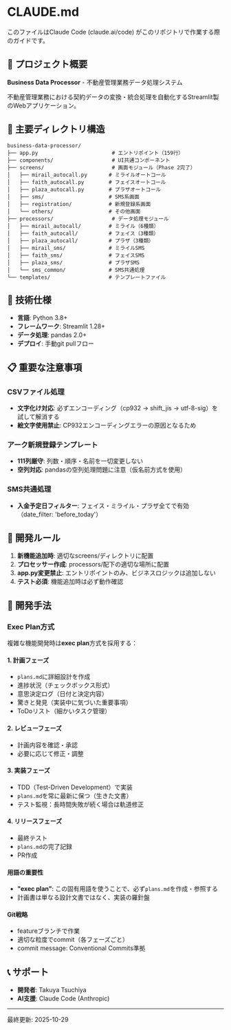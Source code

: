 # CLAUDE.md

このファイルはClaude Code (claude.ai/code) がこのリポジトリで作業する際のガイドです。

## 🌟 プロジェクト概要

**Business Data Processor** - 不動産管理業務データ処理システム

不動産管理業務における契約データの変換・統合処理を自動化するStreamlit製のWebアプリケーション。

## 📁 主要ディレクトリ構造

```
business-data-processor/
├── app.py                        # エントリポイント（159行）
├── components/                   # UI共通コンポーネント
├── screens/                      # 画面モジュール（Phase 2完了）
│   ├── mirail_autocall.py       # ミライルオートコール
│   ├── faith_autocall.py        # フェイスオートコール
│   ├── plaza_autocall.py        # プラザオートコール
│   ├── sms/                     # SMS系画面
│   ├── registration/            # 新規登録系画面
│   └── others/                  # その他画面
├── processors/                   # データ処理モジュール
│   ├── mirail_autocall/         # ミライル（6種類）
│   ├── faith_autocall/          # フェイス（3種類）
│   ├── plaza_autocall/          # プラザ（3種類）
│   ├── mirail_sms/              # ミライルSMS
│   ├── faith_sms/               # フェイスSMS
│   ├── plaza_sms/               # プラザSMS
│   └── sms_common/              # SMS共通処理
└── templates/                   # テンプレートファイル
```

## 🔧 技術仕様

- **言語**: Python 3.8+
- **フレームワーク**: Streamlit 1.28+
- **データ処理**: pandas 2.0+
- **デプロイ**: 手動git pullフロー

## 📋 重要な注意事項

### CSVファイル処理
- **文字化け対応**: 必ずエンコーディング（cp932 → shift_jis → utf-8-sig）を試して解消する
- **絵文字使用禁止**: CP932エンコーディングエラーの原因となるため

### アーク新規登録テンプレート
- **111列厳守**: 列数・順序・名前を一切変更しない
- **空列対応**: pandasの空列処理問題に注意（仮名前方式を使用）

### SMS共通処理
- **入金予定日フィルター**: フェイス・ミライル・プラザ全てで有効（date_filter: 'before_today'）

## 🚀 開発ルール

1. **新機能追加時**: 適切なscreens/ディレクトリに配置
2. **プロセッサー作成**: processors/配下の適切な場所に配置
3. **app.py変更禁止**: エントリポイントのみ、ビジネスロジックは追加しない
4. **テスト必須**: 機能追加時は必ず動作確認

## 🎯 開発手法

### Exec Plan方式
複雑な機能開発時は**exec plan**方式を採用する：

#### 1. 計画フェーズ
- `plans.md`に詳細設計を作成
- 進捗状況（チェックボックス形式）
- 意思決定ログ（日付と決定内容）
- 驚きと発見（実装中に気づいた重要事項）
- ToDoリスト（細かいタスク管理）

#### 2. レビューフェーズ
- 計画内容を確認・承認
- 必要に応じて修正・調整

#### 3. 実装フェーズ
- TDD（Test-Driven Development）で実装
- `plans.md`を常に最新に保つ（生きた文書）
- テスト監視：長時間失敗が続く場合は軌道修正

#### 4. リリースフェーズ
- 最終テスト
- `plans.md`の完了記録
- PR作成

#### 用語の重要性
- **"exec plan"**: この固有用語を使うことで、必ず`plans.md`を作成・参照する
- 計画書は単なる設計文書ではなく、実装の羅針盤

#### Git戦略
- featureブランチで作業
- 適切な粒度でcommit（各フェーズごと）
- commit message: Conventional Commits準拠

## 📞 サポート

- **開発者**: Takuya Tsuchiya
- **AI支援**: Claude Code (Anthropic)

---
最終更新: 2025-10-29